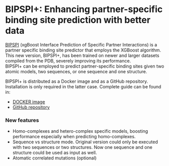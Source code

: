 # BIPSPI+: Enhancing partner-specific binding site prediction with better data

[BIPSPI](http://bipspi.cnb.csic.es/xgbPredApp/) (xgBoost Interface Prediction of Specific Partner Interactions) is a partner specific 
binding site predictor that employs the XGBoost algorithm. This new version, BIPSPI+, has been trained on
newer and larger datasets compiled from the PDB, severely improving its performance.
<br>BIPSPI+ can be employed to predict partner-specific binding sites given two atomic models, 
two sequences, or one sequence and one structure.

BIPSPI+ is distributed as a Docker image and as a GitHub repository. Installation is only required in
the latter case. Complete guide can be found in:

- [DOCKER image](docs/docker_help.md)
- [GitHub repository](docs/repo_help.md)


### New features


- Homo-complexes and hetero-complex specific models, boosting performance especially when predicting homo-complexes.
- Sequence vs structure mode. Original version could only be executed with two sequences or two structures. Now one sequence and one structure could be used as input as well. 
- Atomatic correlated mutations (optional) 



